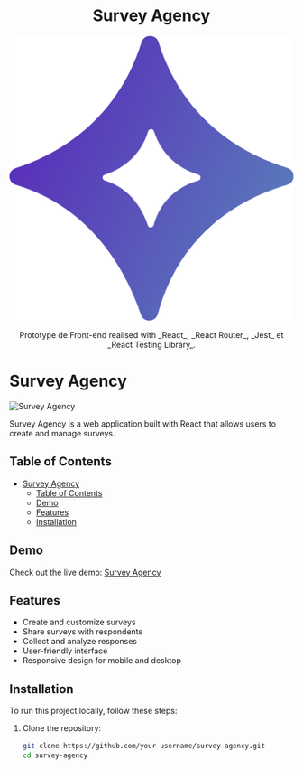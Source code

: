 <h1 align="center"> Survey Agency </h1>
<p align="center"> <img src='\public\logo512.png' /> </p>
<p align ="center">Prototype de Front-end realised with _React_, _React Router_, _Jest_ et _React Testing Library_.  </p>

# Survey Agency

![Survey Agency](link-to-survey-agency-image.png)

Survey Agency is a web application built with React that allows users to create and manage surveys.

## Table of Contents

- [Survey Agency](#survey-agency)
  - [Table of Contents](#table-of-contents)
  - [Demo](#demo)
  - [Features](#features)
  - [Installation](#installation)

## Demo

Check out the live demo: [Survey Agency](https://survey-agency.netlify.app/)

## Features

- Create and customize surveys
- Share surveys with respondents
- Collect and analyze responses
- User-friendly interface
- Responsive design for mobile and desktop

## Installation

To run this project locally, follow these steps:

1. Clone the repository:

   ```bash
   git clone https://github.com/your-username/survey-agency.git
   cd survey-agency

